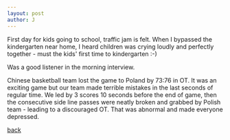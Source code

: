 ```yaml
---
layout: post
author: J
---
```


First day for kids going to school, traffic jam is felt. When I bypassed the
kindergarten near home, I heard children was crying loudly and perfectly
together - must the kids' first time to kindergarten :-)

Was a good listener in the morning interview.

Chinese basketball team lost the game to Poland by 73:76 in OT. It was an
exciting game but our team made terrible mistakes in the last seconds of
regular time. We led by 3 scores 10 seconds before the end of game, then the
consecutive side line passes were neatly broken and grabbed by Polish team -
leading to a discouraged OT. That was abnormal and made everyone depressed.

[back](https://yifanjiang.github.io/)
